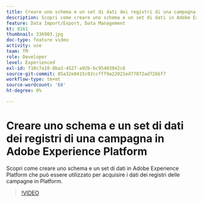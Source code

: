 ```yaml
---
title: Creare uno schema e un set di dati dei registri di una campagna in Adobe Experience Platform
description: Scopri come creare uno schema e un set di dati in Adobe Experience Platform che può essere utilizzato per acquisire i dati dei registri delle campagne in Platform.
feature: Data Import/Export, Data Management
kt: 8161
thumbnail: 336903.jpg
doc-type: feature video
activity: use
team: TM
role: Developer
level: Experienced
exl-id: f10c7a18-8ba3-4527-a92b-bc95403042c8
source-git-commit: 85a32e0415c02ccfff9a22021ed77872ad726bf7
workflow-type: tm+mt
source-wordcount: '68'
ht-degree: 0%

---
```


# Creare uno schema e un set di dati dei registri di una campagna in Adobe Experience Platform

Scopri come creare uno schema e un set di dati in Adobe Experience Platform che può essere utilizzato per acquisire i dati dei registri delle campagne in Platform.

>[!VIDEO](https://video.tv.adobe.com/v/336903?quality=12)
